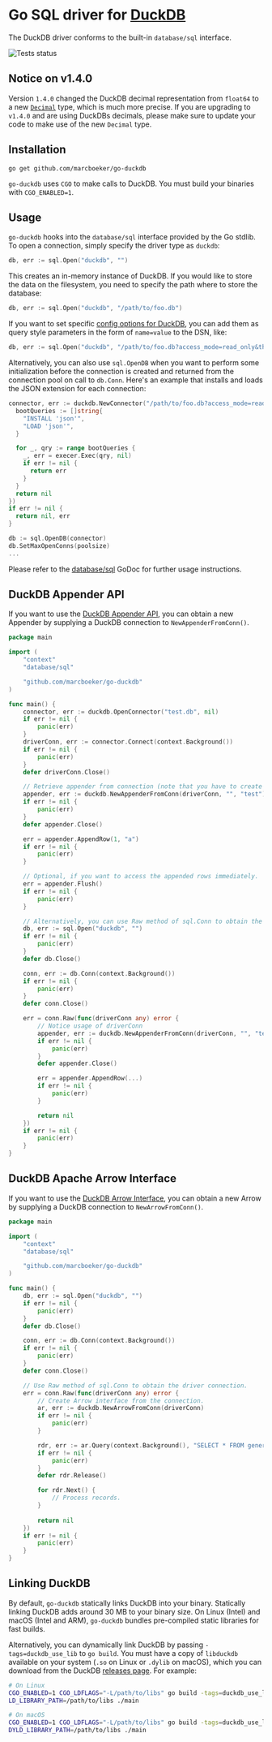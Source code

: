# Go SQL driver for [DuckDB](https://github.com/duckdb/duckdb)

The DuckDB driver conforms to the built-in `database/sql` interface.

![Tests status](https://github.com/marcboeker/go-duckdb/actions/workflows/tests.yaml/badge.svg)

## Notice on v1.4.0

Version `1.4.0` changed the DuckDB decimal representation from `float64` to a new [`Decimal`](https://github.com/marcboeker/go-duckdb/blob/d722d9c9d2bc9364d2f22a3afec3cbd26ac07f41/types.go#L83) type, which is much more precise. If you are upgrading to `v1.4.0` and are using DuckDBs decimals, please make sure to update your code to make use of the new `Decimal` type.

## Installation

```
go get github.com/marcboeker/go-duckdb
```

`go-duckdb` uses `CGO` to make calls to DuckDB. You must build your binaries with `CGO_ENABLED=1`.

## Usage

`go-duckdb` hooks into the `database/sql` interface provided by the Go stdlib. To open a connection, simply specify the driver type as `duckdb`:

```go
db, err := sql.Open("duckdb", "")
```

This creates an in-memory instance of DuckDB. If you would like to store the data on the filesystem, you need to specify the path where to store the database:

```go
db, err := sql.Open("duckdb", "/path/to/foo.db")
```

If you want to set specific [config options for DuckDB](https://duckdb.org/docs/sql/configuration), you can add them as query style parameters in the form of `name=value` to the DSN, like:

```go
db, err := sql.Open("duckdb", "/path/to/foo.db?access_mode=read_only&threads=4")
```

Alternatively, you can also use `sql.OpenDB` when you want to perform some initialization before the connection is created and returned from the connection pool on call to `db.Conn`.
Here's an example that installs and loads the JSON extension for each connection:

```go
connector, err := duckdb.NewConnector("/path/to/foo.db?access_mode=read_only&threads=4", func(execer driver.Execer) error {
  bootQueries := []string{
    "INSTALL 'json'",
    "LOAD 'json'",
  }

  for _, qry := range bootQueries {
    _, err = execer.Exec(qry, nil)
    if err != nil {
      return err
    }
  }
  return nil
})
if err != nil {
  return nil, err
}

db := sql.OpenDB(connector)
db.SetMaxOpenConns(poolsize)
...
```

Please refer to the [database/sql](https://godoc.org/database/sql) GoDoc for further usage instructions.

## DuckDB Appender API

If you want to use the [DuckDB Appender API](https://duckdb.org/docs/data/appender.html), you can obtain a new Appender by supplying a DuckDB connection to `NewAppenderFromConn()`.

```go
package main

import (
	"context"
	"database/sql"

	"github.com/marcboeker/go-duckdb"
)

func main() {
	connector, err := duckdb.OpenConnector("test.db", nil)
	if err != nil {
		panic(err)
	}
	driverConn, err := connector.Connect(context.Background())
	if err != nil {
		panic(err)
	}
	defer driverConn.Close()

	// Retrieve appender from connection (note that you have to create the table 'test' beforehand).
	appender, err := duckdb.NewAppenderFromConn(driverConn, "", "test")
	if err != nil {
		panic(err)
	}
	defer appender.Close()

	err = appender.AppendRow(1, "a")
	if err != nil {
		panic(err)
	}

	// Optional, if you want to access the appended rows immediately.
	err = appender.Flush()
	if err != nil {
		panic(err)
	}

	// Alternatively, you can use Raw method of sql.Conn to obtain the driver connection.
	db, err := sql.Open("duckdb", "")
	if err != nil {
		panic(err)
	}
	defer db.Close()

	conn, err := db.Conn(context.Background())
	if err != nil {
		panic(err)
	}
	defer conn.Close()

	err = conn.Raw(func(driverConn any) error {
		// Notice usage of driverConn 
		appender, err := duckdb.NewAppenderFromConn(driverConn, "", "test")
		if err != nil {
			panic(err)
		}
		defer appender.Close()

		err = appender.AppendRow(...)
		if err != nil {
			panic(err)
		}

		return nil
	})
	if err != nil {
		panic(err)
	}
}

```

## DuckDB Apache Arrow Interface

If you want to use the [DuckDB Arrow Interface](https://duckdb.org/docs/api/c/api#arrow-interface), you can obtain a new Arrow by supplying a DuckDB connection to `NewArrowFromConn()`.

```go
package main

import (
	"context"
	"database/sql"

	"github.com/marcboeker/go-duckdb"
)

func main() {
	db, err := sql.Open("duckdb", "")
	if err != nil {
		panic(err)
	}
	defer db.Close()

	conn, err := db.Conn(context.Background())
	if err != nil {
		panic(err)
	}
	defer conn.Close()

	// Use Raw method of sql.Conn to obtain the driver connection.
	err = conn.Raw(func(driverConn any) error {
		// Create Arrow interface from the connection.
		ar, err := duckdb.NewArrowFromConn(driverConn)
		if err != nil {
			panic(err)
		}

		rdr, err := ar.Query(context.Background(), "SELECT * FROM generate_series(1, 10)")
		if err != nil {
			panic(err)
		}
		defer rdr.Release()

		for rdr.Next() { 
			// Process records.
		}
		
		return nil
	})
	if err != nil {
		panic(err)
	}
}

```

## Linking DuckDB

By default, `go-duckdb` statically links DuckDB into your binary. Statically linking DuckDB adds around 30 MB to your binary size. On Linux (Intel) and macOS (Intel and ARM), `go-duckdb` bundles pre-compiled static libraries for fast builds.

Alternatively, you can dynamically link DuckDB by passing `-tags=duckdb_use_lib` to `go build`. You must have a copy of `libduckdb` available on your system (`.so` on Linux or `.dylib` on macOS), which you can download from the DuckDB [releases page](https://github.com/duckdb/duckdb/releases). For example:

```sh
# On Linux
CGO_ENABLED=1 CGO_LDFLAGS="-L/path/to/libs" go build -tags=duckdb_use_lib main.go
LD_LIBRARY_PATH=/path/to/libs ./main

# On macOS
CGO_ENABLED=1 CGO_LDFLAGS="-L/path/to/libs" go build -tags=duckdb_use_lib main.go
DYLD_LIBRARY_PATH=/path/to/libs ./main
```
